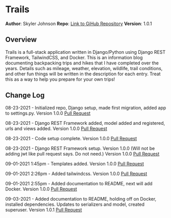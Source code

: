 # Trails

**Author**: Skyler Johnson
**Repo**: [Link to GiHub Repository](https://github.com/SkylerJohnson102020/trails)
**Version**: 1.0.1

## Overview

Trails is a full-stack application written in Django/Python using Django REST Framework, TailwindCSS, and Docker. This is an information blog documenting backpacking trips and hikes that I have completed over the years. Details such as mileage, weather, elevation, wildlife, trail conditions, and other fun things will be written in the description for each entry. Treat this as a way to help you prepare for your own trips!

## Change Log

08-23-2021 - Initialized repo, Django setup, made first migration, added app to settings.py. Version 1.0.0 [Pull Request](https://github.com/SkylerJohnson102020/trails/commit/a1060a123f1dfd136e319e94b2b4308e566b69ae)

08-23-2021 - Django REST Framework added, model added and registered, urls and views added. Version 1.0.0 [Pull Request](https://github.com/SkylerJohnson102020/trails/commit/2ac9a652e493c1273f1a7f569f5f4de16d2c532d)

08-23-2021 - Code setup complete. Version 1.0.0 [Pull Request](https://github.com/SkylerJohnson102020/trails/commit/8d145f0664bc3542c8eb08972300f83fdcef70d0)

08-23-2021 - Django REST Framework setup. Version 1.0.0 (Will not be adding jwt like pull request says. Do not need.) Version 1.0.0 [Pull Request](https://github.com/SkylerJohnson102020/trails/commits/main)

09-01-2021 1:45pm - Templates added. Version 1.0.0 [Pull Request](https://github.com/SkylerJohnson102020/trails/commit/293f3d96b40212c24144d004328413ffad78ef13)

09-01-2021 2:26pm - Added tailwindcss. Version 1.0.0 [Pull Request](https://github.com/SkylerJohnson102020/trails/commit/bca6c6c7a4121510b5ccea62cd408c8772ab4937)

09-01-2021 2:55pm - Added documentation to README, next will add Docker. Version 1.0.0 [Pull Request](https://github.com/SkylerJohnson102020/trails/commit/bca6c6c7a4121510b5ccea62cd408c8772ab4937)

09-03-2021       - Added documentation to README, holding off on Docker, installed dependencies. Updates to serializers and model, created superuser. Version 1.0.1 [Pull Request](https://github.com/SkylerJohnson102020/trails/commit/bca6c6c7a4121510b5ccea62cd408c8772ab4937)